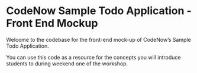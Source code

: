 # CodeNow Sample Todo Application - Front End Mockup

Welcome to the codebase for the front-end mock-up of CodeNow’s Sample Todo Application. 

You can use this code as a resource for the concepts you will introduce students to during weekend one of the workshop.
